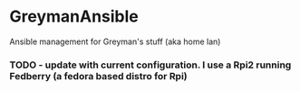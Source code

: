# GreymanAnsible
Ansible management for Greyman's stuff (aka home lan)
### TODO - update with current configuration. I use a Rpi2 running Fedberry (a fedora based distro for Rpi)
